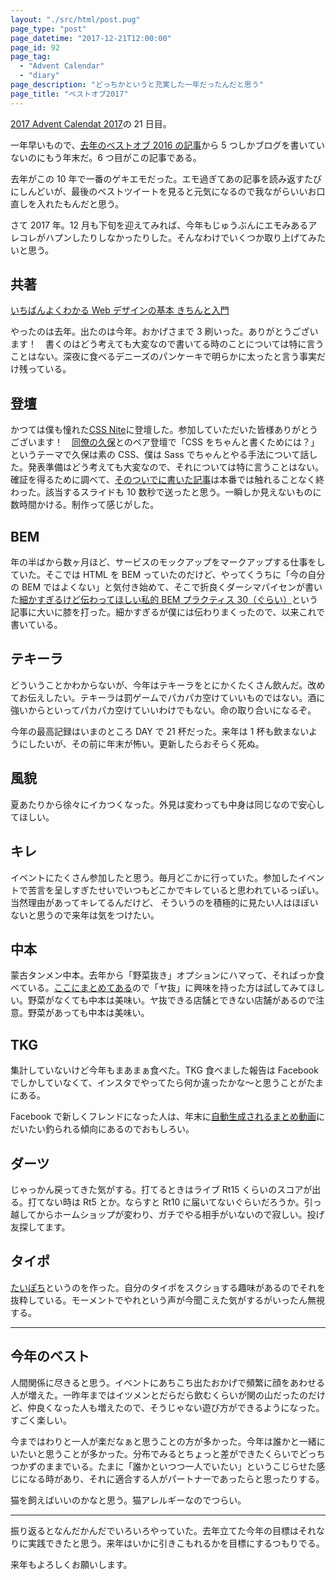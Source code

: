 ```yaml
---
layout: "./src/html/post.pug"
page_type: "post"
page_datetime: "2017-12-21T12:00:00"
page_id: 92
page_tag:
  - "Advent Calendar"
  - "diary"
page_description: "どっちかというと充実した一年だったんだと思う"
page_title: "ベストオブ2017"
---
```


[2017 Advent Calendat 2017](https://adventar.org/calendars/2469)の 21 日目。

一年早いもので、[去年のベストオブ 2016 の記事](http://dskd.jp/archives/86.html)から 5 つしかブログを書いていないのにもう年末だ。6 つ目がこの記事である。

去年がこの 10 年で一番のゲキエモだった。エモ過ぎてあの記事を読み返すたびにしんどいが、最後のベストツイートを見ると元気になるので我ながらいいお口直しを入れたもんだと思う。

さて 2017 年。12 月も下旬を迎えてみれば、今年もじゅうぶんにエモみあるアレコレがハプンしたりしなかったりした。そんなわけでいくつか取り上げてみたいと思う。

## 共著

[いちばんよくわかる Web デザインの基本 きちんと入門](https://www.amazon.co.jp/dp/4797389656/)

やったのは去年。出たのは今年。おかげさまで 3 刷いった。ありがとうございます！　書くのはどう考えても大変なので書いてる時のことについては特に言うことはない。深夜に食べるデニーズのパンケーキで明らかに太ったと言う事実だけ残っている。

## 登壇

かつては僕も憧れた[CSS Nite](http://cssnite.jp/lp/lp54/)に登壇した。参加していただいた皆様ありがとうございます！　[同僚の久保](https://twitter.com/kojika17)とのペア登壇で「CSS をちゃんと書くためには？」というテーマで久保は素の CSS、僕は Sass でちゃんとやる手法について話した。発表準備はどう考えても大変なので、それについては特に言うことはない。確証を得るために調べて、[そのついでに書いた記事](http://dskd.jp/archives/90.html)は本番では触れることなく終わった。該当するスライドも 10 数秒で送ったと思う。一瞬しか見えないものに数時間かける。制作って感じがした。

## BEM

年の半ばから数ヶ月ほど、サービスのモックアップをマークアップする仕事をしていた。そこでは HTML を BEM っていたのだけど、やってくうちに「今の自分の BEM ではよくない」と気付き始めて、そこで折良くダーシマパイセンが書いた[細かすぎるけど伝わってほしい私的 BEM プラクティス 30（ぐらい）](https://necomesi.jp/blog/tsmd/posts/152)という記事に大いに膝を打った。細かすぎるが僕には伝わりまくったので、以来これで書いている。

## テキーラ

どういうことかわからないが、今年はテキーラをとにかくたくさん飲んだ。改めてお伝えしたい。テキーラは罰ゲームでパカパカ空けていいものではない。酒に強いからといってパカパカ空けていいわけでもない。命の取り合いになるぞ。

今年の最高記録はいまのところ DAY で 21 杯だった。来年は 1 杯も飲まないようにしたいが、その前に年末が怖い。更新したらおそらく死ぬ。

## 風貌

夏あたりから徐々にイカつくなった。外見は変わっても中身は同じなので安心してほしい。

## キレ

イベントにたくさん参加したと思う。毎月どこかに行っていた。参加したイベントで苦言を呈しすぎたせいでいつもどこかでキレていると思われているっぽい。当然理由があってキレてるんだけど、
そういうのを積極的に見たい人はほぼいないと思うので来年は気をつけたい。

## 中本

蒙古タンメン中本。去年から「野菜抜き」オプションにハマって、そればっか食べている。[ここにまとめてある](https://twitter.com/i/moments/939566486321971200)ので「ヤ抜」に興味を持った方は試してみてほしい。野菜がなくても中本は美味い。ヤ抜できる店舗とできない店舗があるので注意。野菜があっても中本は美味い。

## TKG

集計していないけど今年もまあまぁ食べた。TKG 食べました報告は Facebook でしかしていなくて、インスタでやってたら何か違ったかな〜と思うことがたまにある。

Facebook で新しくフレンドになった人は、年末に[自動生成されるまとめ動画](https://www.facebook.com/otiext/videos/752582001601255/)にだいたい釣られる傾向にあるのでおもしろい。

## ダーツ

じゃっかん戻ってきた気がする。打てるときはライブ Rt15 くらいのスコアが出る。打てない時は Rt5 とか。ならすと Rt10 に届いてないぐらいだろうか。引っ越してからホームショップが変わり、ガチでやる相手がいないので寂しい。投げ友探してます。

## タイポ

[たいぽち](https://twitter.com/typo_ti)というのを作った。自分のタイポをスクショする趣味があるのでそれを抜粋している。モーメントでやれという声が今聞こえた気がするがいったん無視する。

---

## 今年のベスト

人間関係に尽きると思う。イベントにあちこち出たおかげで頻繁に顔をあわせる人が増えた。一昨年まではイツメンとだらだら飲むくらいが関の山だったのだけど、仲良くなった人も増えたので、そうじゃない遊び方ができるようになった。すごく楽しい。

今まではわりと一人が楽だなぁと思うことの方が多かった。今年は誰かと一緒にいたいと思うことが多かった。分布でみるとちょっと差ができたくらいでどっちつかずのままでいる。たまに「誰かといつつ一人でいたい」というこじらせた感じになる時があり、それに適合する人がパートナーであったらと思ったりする。

猫を飼えばいいのかなと思う。猫アレルギーなのでつらい。

---

振り返るとなんだかんだでいろいろやっていた。去年立てた今年の目標はそれなりに実践できたと思う。来年はいかに引きこもれるかを目標にするつもりでる。

来年もよろしくお願いします。
